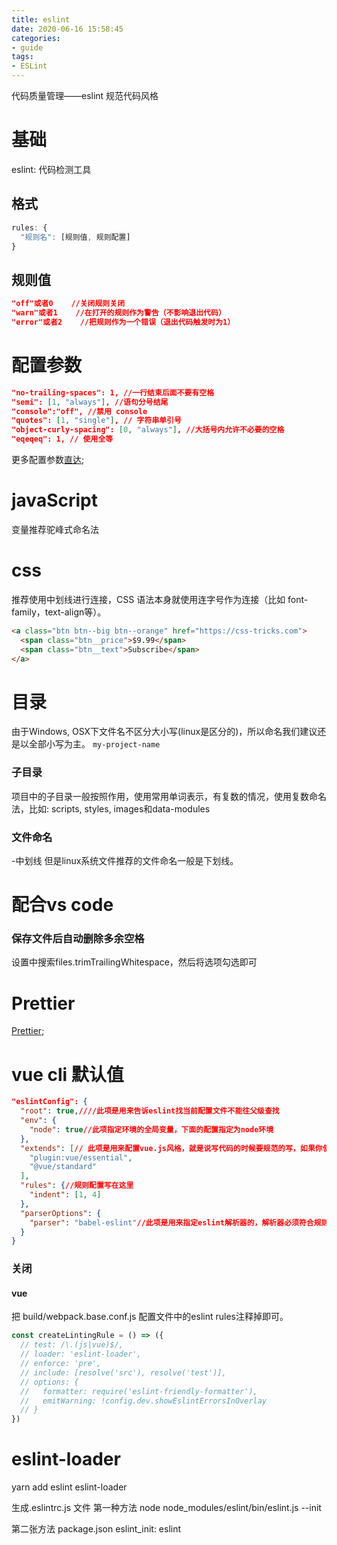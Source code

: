 ```yaml
---
title: eslint
date: 2020-06-16 15:58:45
categories:
- guide
tags:
- ESLint
---
```


代码质量管理——eslint 
规范代码风格

# 基础
eslint: 代码检测工具
## 格式
``` js
rules: {
  "规则名": [规则值, 规则配置]
}
```

## 规则值
``` json
"off"或者0    //关闭规则关闭
"warn"或者1    //在打开的规则作为警告（不影响退出代码）
"error"或者2    //把规则作为一个错误（退出代码触发时为1）
```



# 配置参数
``` json
"no-trailing-spaces": 1, //一行结束后面不要有空格
"semi": [1, "always"], //语句分号结尾
"console":"off", //禁用 console
"quotes": [1, "single"], // 字符串单引号
"object-curly-spacing": [0, "always"], //大括号内允许不必要的空格
"eqeqeq": 1, // 使用全等
```

更多配置参数[直达](https://www.jianshu.com/p/bfc7e7329cff);

# javaScript
变量推荐驼峰式命名法

# css
推荐使用中划线进行连接，CSS 语法本身就使用连字号作为连接（比如 font-family，text-align等）。
``` html
<a class="btn btn--big btn--orange" href="https://css-tricks.com">
  <span class="btn__price">$9.99</span>
  <span class="btn__text">Subscribe</span>
</a>
```


# 目录
由于Windows, OSX下文件名不区分大小写(linux是区分的)，所以命名我们建议还是以全部小写为主。
`my-project-name`

### 子目录
项目中的子目录一般按照作用，使用常用单词表示，有复数的情况，使用复数命名法，比如: scripts, styles, images和data-modules

### 文件命名
-中划线
但是linux系统文件推荐的文件命名一般是下划线。

# 配合vs code
### 保存文件后自动删除多余空格
设置中搜索files.trimTrailingWhitespace，然后将选项勾选即可

# Prettier
[Prettier](https://prettier.io/docs/en/options.html#end-of-line);

# vue cli 默认值
``` json
"eslintConfig": {
  "root": true,////此项是用来告诉eslint找当前配置文件不能往父级查找
  "env": {
    "node": true//此项指定环境的全局变量，下面的配置指定为node环境
  },
  "extends": [// 此项是用来配置vue.js风格，就是说写代码的时候要规范的写，如果你使用vs-code我觉得应该可以避免出错
    "plugin:vue/essential",
    "@vue/standard"
  ],
  "rules": {//规则配置写在这里
    "indent": [1, 4]
  },
  "parserOptions": {
    "parser": "babel-eslint"//此项是用来指定eslint解析器的，解析器必须符合规则，babel-eslint解析器是对babel解析器的包装使其与ESLint解析
  }
}
```

### 关闭
#### vue
把 build/webpack.base.conf.js 配置文件中的eslint rules注释掉即可。
``` js
const createLintingRule = () => ({
  // test: /\.(js|vue)$/,
  // loader: 'eslint-loader',
  // enforce: 'pre',
  // include: [resolve('src'), resolve('test')],
  // options: {
  //   formatter: require('eslint-friendly-formatter'),
  //   emitWarning: !config.dev.showEslintErrorsInOverlay
  // }
})
```

# eslint-loader
yarn add eslint eslint-loader

生成.eslintrc.js 文件
第一种方法
node node_modules/eslint/bin/eslint.js --init

第二张方法
package.json
eslint_init: eslint
